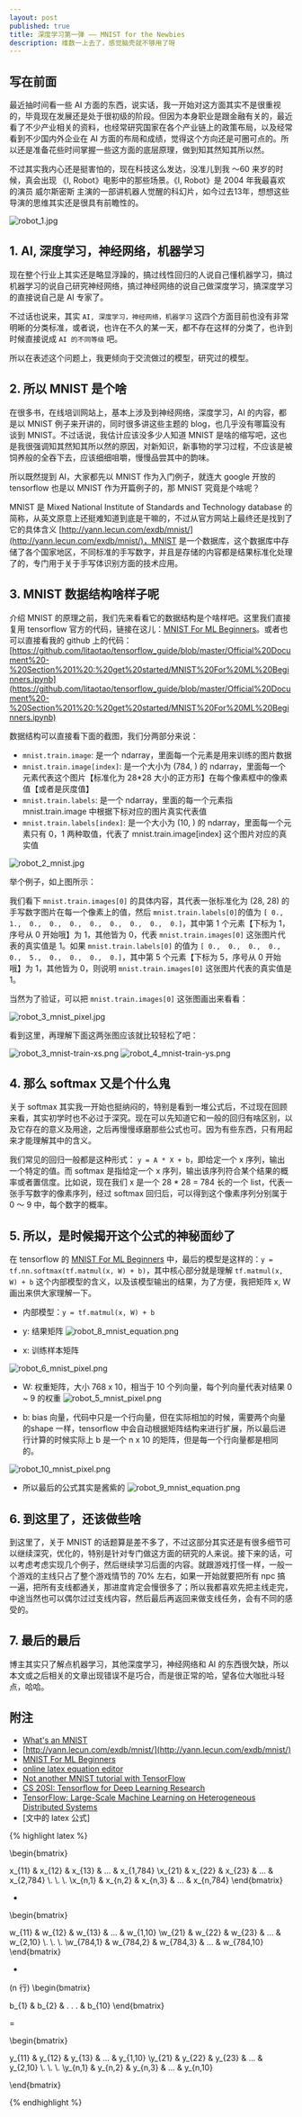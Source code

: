```yaml
---
layout: post
published: true
title: 深度学习第一弹 —— MNIST for the Newbies
description: 维数一上去了，感觉脑壳就不够用了呀
---  
```



## 写在前面

最近抽时间看一些 AI 方面的东西，说实话，我一开始对这方面其实不是很重视的，毕竟现在发展还是处于很初级的阶段。但因为本身职业是跟金融有关的，最近看了不少产业相关的资料，也经常研究国家在各个产业链上的政策布局，以及经常看到不少国内外企业在 AI 方面的布局和成绩，觉得这个方向还是可圈可点的。所以还是准备花些时间掌握一些这方面的底层原理，做到知其然知其所以然。

不过其实我内心还是挺害怕的，现在科技这么发达，没准儿到我 ～60 来岁的时候，真会出现 《I, Robot》电影中的那些场景。《I, Robot》是 2004 年我最喜欢的演员 威尔斯密斯 主演的一部讲机器人觉醒的科幻片，如今过去13年，想想这些导演的思维其实还是很具有前瞻性的。


![robot_1.jpg](../images/robot_1.jpg)


## 1. AI, 深度学习，神经网络，机器学习

现在整个行业上其实还是略显浮躁的，搞过线性回归的人说自己懂机器学习，搞过机器学习的说自己研究神经网络，搞过神经网络的说自己做深度学习，搞深度学习的直接说自己是 AI 专家了。

不过话也说来，其实 `AI, 深度学习，神经网络，机器学习` 这四个方面目前也没有非常明晰的分类标准，或者说，也许在不久的某一天，都不存在这样的分类了，也许到时候直接说成 `AI 的不同等级` 吧。

所以在表述这个问题上，我更倾向于交流做过的模型，研究过的模型。


## 2. 所以 MNIST 是个啥

在很多书，在线培训网站上，基本上涉及到神经网络，深度学习，AI 的内容，都是以 MNIST 例子来开讲的，同时很多讲这些主题的 blog，也几乎没有哪篇没有谈到 MNIST。不过话说，我估计应该没多少人知道 MNIST 是啥的缩写吧，这也是我很强调知其然知其所以然的原因，对新知识，新事物的学习过程，不应该是被饲养般的全吞下去，应该细细咀嚼，慢慢品尝其中的韵味。

所以既然提到 AI，大家都先以 MNIST 作为入门例子，就连大 google 开放的 tensorflow 也是以 MNIST 作为开篇例子的，那 MNIST 究竟是个啥呢？

MNIST 是 Mixed National Institute of Standards and Technology database 的简称，从英文原意上还挺难知道到底是干嘛的，不过从官方网站上最终还是找到了它的具体含义 [http://yann.lecun.com/exdb/mnist/](http://yann.lecun.com/exdb/mnist/)，MNIST 是一个数据库，这个数据库中存储了各个国家地区，不同标准的手写数字，并且是存储的内容都是结果标准化处理了的，专门用于关于手写体识别方面的技术应用。


## 3. MNIST 数据结构啥样子呢

介绍 MNIST 的原理之前，我们先来看看它的数据结构是个啥样吧。这里我们直接复用 tensorflow 官方的代码，链接在这儿：[MNIST For ML Beginners](https://www.tensorflow.org/get_started/mnist/beginners)。或者也可以直接看我的 github 上的代码：[https://github.com/litaotao/tensorflow_guide/blob/master/Official%20Document%20-%20Section%201%20:%20get%20started/MNIST%20For%20ML%20Beginners.ipynb](https://github.com/litaotao/tensorflow_guide/blob/master/Official%20Document%20-%20Section%201%20:%20get%20started/MNIST%20For%20ML%20Beginners.ipynb)

数据结构可以直接看下面的截图，我们分两部分来说：

- `mnist.train.image`: 是一个 ndarray，里面每一个元素是用来训练的图片数据
- `mnist.train.image[index]`: 是一个大小为 (784, ) 的 ndarray，里面每一个元素代表这个图片【标准化为 28*28 大小的正方形】在每个像素框中的像素值【或者是灰度值】
- `mnist.train.labels`: 是一个 ndarray，里面的每一个元素指 mnist.train.image 中根据下标对应的图片真实代表值
- `mnist.train.labels[index]`: 是一个大小为 (10, ) 的 ndarray，里面每一个元素只有 0，1 两种取值，代表了 mnist.train.image[index] 这个图片对应的真实值 

![robot_2_mnist.jpg](../images/robot_2_mnist.jpg)

举个例子，如上图所示：

我们看下 `mnist.train.images[0]` 的具体内容，其代表一张标准化为 (28, 28) 的手写数字图片在每一个像素上的值，然后 `mnist.train.labels[0]`的值为 `[ 0.,  1.,  0.,  0.,  0.,  0.,  0.,  0.,  0.,  0.]`，其中第 1 个元素【下标为 1，序号从 0 开始哦】为 1，其他皆为 0，代表 `mnist.train.images[0]` 这张图片代表的真实值是 1。如果 `mnist.train.labels[0]` 的值为 `[ 0.,  0.,  0.,  0.,  0.,  5.,  0.,  0.,  0.,  0.]`，其中第 5 个元素【下标为 5，序号从 0 开始哦】为 1，其他皆为 0，则说明 `mnist.train.images[0]` 这张图片代表的真实值是 1。

当然为了验证，可以把 `mnist.train.images[0]` 这张图画出来看看：

![robot_3_mnist_pixel.jpg](../images/robot_3_mnist_pixel.jpg)

看到这里，再理解下面这两张图应该就比较轻松了吧：

![robot_3_mnist-train-xs.png](../images/robot_3_mnist-train-xs.png)
![robot_4_mnist-train-ys.png](../images/robot_4_mnist-train-ys.png)


## 4. 那么 softmax 又是个什么鬼

关于 softmax 其实我一开始也挺纳闷的，特别是看到一堆公式后，不过现在回顾来看，其实初学时也不必过于深究。现在可以先知道它和一般的回归有啥区别，以及它存在的意义及用途，之后再慢慢琢磨那些公式也可。因为有些东西，只有用起来才能理解其中的含义。

我们常见的回归一般都是这种形式： `y = A * X + b`，即给定一个 x 序列，输出一个特定的值。而 softmax 是指给定一个 x 序列，输出该序列符合某个结果的概率或者置信度。比如说，现在我们 x 是一个 28 * 28 = 784 长的一个 list，代表一张手写数字的像素序列，经过 softmax 回归后，可以得到这个像素序列分别属于 0 ～ 9 中，每个数字的概率。


## 5. 所以，是时候揭开这个公式的神秘面纱了

在 tensorflow 的 [MNIST For ML Beginners](https://www.tensorflow.org/get_started/mnist/beginners) 中，最后的模型是这样的：`y = tf.nn.softmax(tf.matmul(x, W) + b)`，其中核心部分就是理解 `tf.matmul(x, W) + b` 这个内部模型的含义，以及该模型输出的结果，为了方便，我把矩阵 x, W 画出来供大家理解一下。

- 内部模型：`y = tf.matmul(x, W) + b`
- y: 结果矩阵
![robot_8_mnist_equation.png](../images/robot_8_mnist_equation.png)

- x: 训练样本矩阵

![robot_6_mnist_pixel.png](../images/robot_6_mnist_pixel.png)


- W: 权重矩阵，大小 768 x 10，相当于 10 个列向量，每个列向量代表对结果 0 ~ 9 的权重
![robot_5_mnist_pixel.png](../images/robot_5_mnist_pixel.png)

- b: bias 向量，代码中只是一个行向量，但在实际相加的时候，需要两个向量的shape 一样，tensorflow 中会自动根据矩阵结构来进行扩展，所以最后进行计算的时候实际上 b 是一个 n x 10 的矩阵，但是每一个行向量都是相同的。

![robot_10_mnist_pixel.png](../images/robot_10_mnist_pixel.png)

- 所以最后的公式其实是酱紫的
![robot_9_mnist_equation.png](../images/robot_9_mnist_equation.png)


## 6. 到这里了，还该做些啥

到这里了，关于 MNIST 的话题算是差不多了，不过这部分其实还是有很多细节可以继续深究，优化的，特别是针对专门做这方面的研究的人来说。接下来的话，可以考虑考虑实现几个例子，然后继续学习后面的内容。就跟游戏打怪一样，一般一个游戏的主线只占了整个游戏情节的 70% 左右，如果一开始就要把所有 npc 搞一遍，把所有支线都通关，那进度肯定会慢很多了；所以我都喜欢先把主线走完，中途当然也可以偶尔过过支线内容，然后最后再返回来做支线任务，会有不同的感受的。


## 7. 最后的最后

博主其实只了解点机器学习，其他深度学习，神经网络和 AI 的东西很欠缺，所以本文或之后相关的文章出现错误不是巧合，而是很正常的哈，望各位大咖批斗轻点，哈哈。


## 附注

- [What's an MNIST](https://www.youtube.com/watch?v=iQdWX1327XQ)
- [http://yann.lecun.com/exdb/mnist/](http://yann.lecun.com/exdb/mnist/)
- [MNIST For ML Beginners](https://www.tensorflow.org/get_started/mnist/beginners)
- [online latex equation editor](http://www.hostmath.com/)
- [Not another MNIST tutorial with TensorFlow](https://www.oreilly.com/learning/not-another-mnist-tutorial-with-tensorflow)
- [CS 20SI: Tensorflow for Deep Learning Research](http://web.stanford.edu/class/cs20si/index.html)
- [TensorFlow: Large-Scale Machine Learning on Heterogeneous Distributed Systems](http://download.tensorflow.org/paper/whitepaper2015.pdf)
- [文中的 latex 公式]

{% highlight latex %}

\begin{bmatrix}

x_{11} & x_{12} & x_{13} & ... & x_{1,784}
\\x_{21} & x_{22} & x_{23} & ... & x_{2,784}
\\.
\\.
\\.
\\x_{n,1} & x_{n,2} & x_{n,3} & ... & x_{n,784}
\end{bmatrix}

*

\begin{bmatrix}

w_{11} & w_{12} & w_{13} & ... & w_{1,10}
\\w_{21} & w_{22} & w_{23} & ... & w_{2,10}
\\.
\\.
\\.
\\w_{784,1} & w_{784,2} & w_{784,3} & ... & w_{784,10}
\end{bmatrix}

+ 

(n 行)
\begin{bmatrix}

b_{1} & b_{2} & . . . & b_{10}
\end{bmatrix}

= 

\begin{bmatrix}

y_{11} & y_{12} & y_{13} & ... & y_{1,10}
\\y_{21} & y_{22} & y_{23} & ... & y_{2,10}
\\.
\\.
\\.
\\y_{n,1} & y_{n,2} & y_{n,3} & ... & y_{n,10}

\end{bmatrix}


{% endhighlight %}
